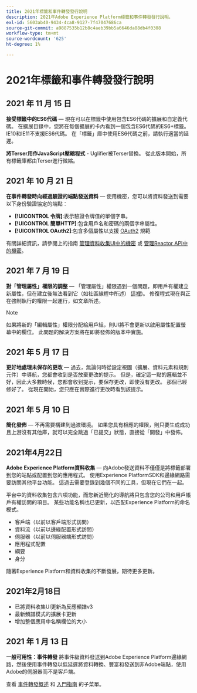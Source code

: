 ```yaml
---
title: 2021年標籤和事件轉發發行說明
description: 2021年Adobe Experience Platform標籤和事件轉發發行說明。
exl-id: 5603ab40-9434-4ca8-9127-7f47047686ca
source-git-commit: a9887535b12b8c4aeb39bb5a6646da88db4f0308
workflow-type: tm+mt
source-wordcount: '625'
ht-degree: 1%

---
```


# 2021年標籤和事件轉發發行說明

## 2021 年 11 月 15 日

**接受標籤中的ES6代碼**  — 現在可以在標籤中使用包含ES6代碼的擴展和自定義代碼。 在擴展目錄中，您將在每個擴展的卡內看到一個包含ES6代碼的ES6+標籤。 IE10和IE11不支援ES6代碼。 在「標籤」庫中使用ES6代碼之前，請執行適當的延遲。

**將Terser用作JavaScript壓縮程式** - Uglifier被Terser替換。 從此版本開始，所有標籤庫都由Terser進行微縮。

## 2021 年 10 月 21 日

**在事件轉發時向經過驗證的端點發送資料**  — 使用機密，您可以將資料發送到需要以下身份驗證協定的端點：

* **[!UICONTROL 令牌]**:表示驗證令牌值的單個字串。
* **[!UICONTROL 簡單HTTP]**:包含用戶名和密碼的兩個字串屬性。
* **[!UICONTROL OAuth2]**:包含多個屬性以支援 [OAuth2](https://datatracker.ietf.org/doc/html/rfc6749) 規範

有關詳細資訊，請參閱上的指南 [管理資料收集UI中的機密](../ui/event-forwarding/secrets.md) 或 [管理Reactor API中的機密](../api/guides/secrets.md)。

## 2021 年 7 月 19 日

**對「管理屬性」權限的調整**  — 「管理屬性」權限遇到一個問題，即用戶有權建立新屬性，但在建立後無法看到它（如社區線程中所述） [這裡](https://experienceleaguecommunities.adobe.com/t5/adobe-experience-platform-launch/technical-advisory-adjustments-to-the-manage-properties/ba-p/399176))。 修復程式現在與正在強制執行的權限一起運行，如文章所述。

>[!NOTE]
>
>如果將新的「編輯屬性」權限分配給用戶組，則UI將不會更新以啟用屬性配置螢幕中的欄位。 此問題的解決方案將在即將發佈的版本中實施。

## 2021 年 5 月 17 日

**更好地處理未保存的更改**  — 過去，無論何時從設定視圖（擴展、資料元素和規則元件）中導航，您都會收到是否放棄更改的提示。 但是，確定這一點的邏輯並不好，因此大多數時候，您都會收到提示，要保存更改，即使沒有更改。  那個已經修好了。  從現在開始，您只應在實際進行更改時看到該提示。

## 2021 年 5 月 10 日

**簡化發佈**  — 不再需要構建到過渡環境。  如果您具有相應的權限，則只要生成成功且上游沒有其他庫，就可以完全跳過「已提交」狀態，直接從「開發」中發佈。

## 2021年4月22日

**Adobe Experience Platform資料收集**  — 向Adobe發送資料不僅僅是將標籤部署到您的站點或配置到您的應用程式。  使用Experience PlatformSDK和邊緣網路需要訪問其他平台功能。  這過去需要登錄到幾個不同的工具，但現在它們在一起。

平台中的資料收集包含六項功能，而您新近簡化的導航將只包含您的公司和用戶帳戶有權訪問的項目。  某些功能名稱也已更新，以匹配Experience Platform的命名模式。

* 客戶端（以前以客戶端形式訪問）
* 資料流（以前以邊緣配置形式訪問）
* 伺服器（以前以伺服器端形式訪問）
* 應用程式配置
* 綱要
* 身分

隨著Experience Platform和資料收集的不斷發展，期待更多更新。

## 2021年2月18日

* 已將資料收集UI更新為反應頻譜v3
* 最新頻譜模式的擴展卡更新
* 增加整個應用中名稱欄位的大小

## 2021 年 1 月 13 日

**一般可用性：事件轉發** 將事件級資料發送到Adobe Experience Platform邊緣網路，然後使用事件轉發以低延遲將資料轉換、豐富和發送到非Adobe端點，使用Adobe的伺服器而不是客戶端。

查看 [事件轉發概述](../ui/event-forwarding/overview.md) 和 [入門指南](../ui/event-forwarding/getting-started.md) 的子菜單。

